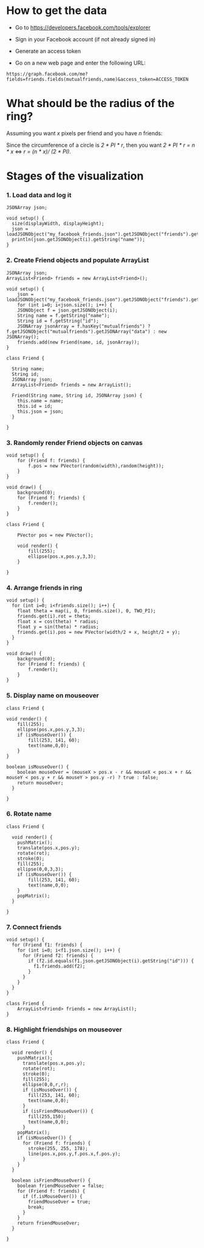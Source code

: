 # How to get the data

* Go to https://developers.facebook.com/tools/explorer

* Sign in your Facebook account (if not already signed in) 

* Generate an access token

* Go on a new web page and enter the following URL:

```
https://graph.facebook.com/me?fields=friends.fields(mutualfriends,name)&access_token=ACCESS_TOKEN
```

# What should be the radius of the ring?

Assuming you want *x* pixels per friend and you have *n* friends: <br/>

Since the circumference of a circle is *2 * PI * r*, then you want *2 * PI * r = n * x* <=> *r = (n * x)/ (2 * PI)*.

# Stages of the visualization

### 1. Load data and log it

```
JSONArray json;

void setup() {
  size(displayWidth, displayHeight);
  json = loadJSONObject("my_facebook_friends.json").getJSONObject("friends").getJSONArray("data");
  println(json.getJSONObject(i).getString("name"));
}
```

### 2. Create Friend objects and populate ArrayList

```
JSONArray json;
ArrayList<Friend> friends = new ArrayList<Friend>();

void setup() {
	json = loadJSONObject("my_facebook_friends.json").getJSONObject("friends").getJSONArray("data");
	for (int i=0; i<json.size(); i++) {
    JSONObject f = json.getJSONObject(i);
    String name = f.getString("name");
    String id = f.getString("id");
    JSONArray jsonArray = f.hasKey("mutualfriends") ? f.getJSONObject("mutualfriends").getJSONArray("data") : new JSONArray();
    friends.add(new Friend(name, id, jsonArray));
}

class Friend {
  
  String name;
  String id;
  JSONArray json;
  ArrayList<Friend> friends = new ArrayList();
  
  Friend(String name, String id, JSONArray json) {
    this.name = name;
    this.id = id;
    this.json = json;
  }

}

```

### 3. Randomly render Friend objects on canvas

```
void setup() {
	for (Friend f: friends) {
  		f.pos = new PVector(random(width),random(height));
  	}
}

void draw() {
	background(0);
	for (Friend f: friends) {
		f.render();
	}
}

class Friend {

	PVector pos = new PVector();
	
	void render() {
		fill(255);
		ellipse(pos.x,pos.y,3,3);
	}

}
```

### 4.  Arrange friends in ring

```
void setup() {
  for (int i=0; i<friends.size(); i++) {
    float theta = map(i, 0, friends.size(), 0, TWO_PI);
    friends.get(i).rot = theta;
    float x = cos(theta) * radius;
    float y = sin(theta) * radius;
    friends.get(i).pos = new PVector(width/2 + x, height/2 + y);
  }
}

void draw() {
	background(0);
	for (Friend f: friends) {
		f.render();
	}
}
```

### 5.  Display name on mouseover

```
class Friend {

void render() {
	fill(255);
	ellipse(pos.x,pos.y,3,3);
	if (isMouseOver()) {
		fill(253, 141, 60);
        text(name,0,0);
	}
}

boolean isMouseOver() {
    boolean mouseOver = (mouseX > pos.x - r && mouseX < pos.x + r && mouseY < pos.y + r && mouseY > pos.y -r) ? true : false;
    return mouseOver;
  }

}
```

### 6. Rotate name

```
class Friend {

  void render() {
	pushMatrix();
	translate(pos.x,pos.y);
	rotate(rot);
	stroke(0);
	fill(255);
	ellipse(0,0,3,3);
	if (isMouseOver()) {
		fill(253, 141, 60);
        text(name,0,0);
	}
	popMatrix();
  }

}
```

### 7.  Connect friends

```
void setup() {
  for (Friend f1: friends) {
    for (int i=0; i<f1.json.size(); i++) {
      for (Friend f2: friends) {
        if (f2.id.equals(f1.json.getJSONObject(i).getString("id"))) {
          f1.friends.add(f2);
        }
      }
    }
  }
}

class Friend {
	ArrayList<Friend> friends = new ArrayList();
}
```

### 8.  Highlight friendships on mouseover

```
class Friend {

  void render() {
    pushMatrix();
      translate(pos.x,pos.y);
      rotate(rot);
      stroke(0);
      fill(255);
      ellipse(0,0,r,r);
      if (isMouseOver()) {
        fill(253, 141, 60);
        text(name,0,0);
      }
      if (isFriendMouseOver()) {
        fill(255,150);
        text(name,0,0);
      }
    popMatrix();
    if (isMouseOver()) {
      for (Friend f: friends) {
        stroke(255, 255, 178);
        line(pos.x,pos.y,f.pos.x,f.pos.y);
      }
    }
  }

  boolean isFriendMouseOver() {
    boolean friendMouseOver = false;
    for (Friend f: friends) {
      if (f.isMouseOver()) {
        friendMouseOver = true;
        break;
      }
    }
    return friendMouseOver;
  }

}
```